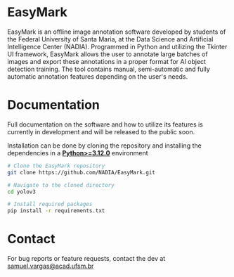 # EasyMark

EasyMark is an offline image annotation software developed by students of the Federal University of Santa Maria, at the Data Science and Artificial Intelligence Center (NADIA). Programmed in Python and utilizing the Tkinter UI framework, EasyMark allows the user to annotate large batches of images and export these annotations in a proper format for AI object detection training. The tool contains manual, semi-automatic and fully automatic annotation features depending on the user's needs.

# Documentation

Full documentation on the software and how to utilize its features is currently in development and will be released to the public soon.

Installation can be done by cloning the repository and installing the dependencies in a [**Python>=3.12.0**](https://www.python.org/) environment

```bash
# Clone the EasyMark repository
git clone https://github.com/NADIA/EasyMark.git

# Navigate to the cloned directory
cd yolov3

# Install required packages
pip install -r requirements.txt
```

# Contact

For bug reports or feature requests, contact the dev at [samuel.vargas@acad.ufsm.br](samuel.vargas@acad.ufsm.br)

